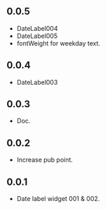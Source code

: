 ## 0.0.5
- DateLabel004
- DateLabel005
- fontWeight for weekday text.

## 0.0.4
- DateLabel003

## 0.0.3
- Doc. 

## 0.0.2
- Increase pub point.

## 0.0.1

- Date label widget 001 & 002.